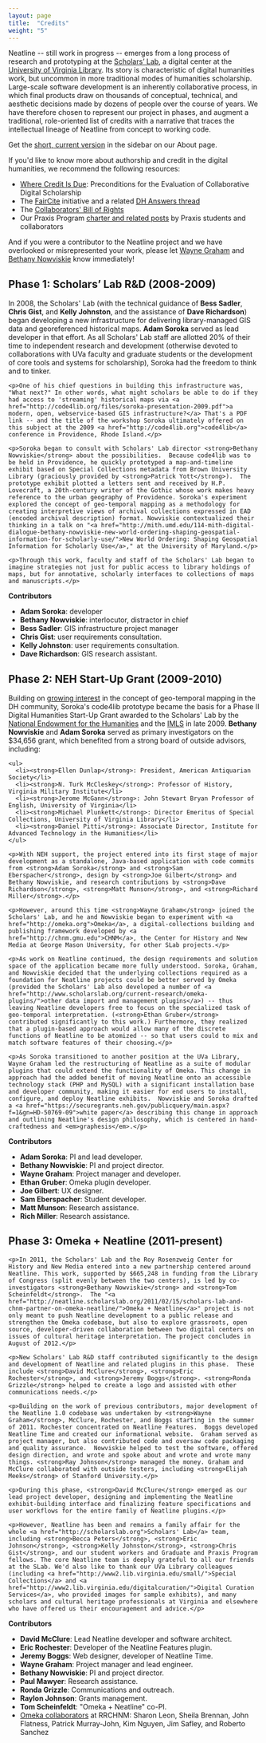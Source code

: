 ```yaml
---
layout: page
title:  "Credits"
weight: "5"
---
```


<div id="credits">

  <p>Neatline -- still work in progress -- emerges from a long process of research and prototyping at the <a href="http://scholarslab.org">Scholars’ Lab</a>, a digital center at the <a href="http://lib.virginia.edu/">University of Virginia Library</a>.  Its story is characteristic of digital humanities work, but uncommon in more traditional modes of humanities scholarship.  Large-scale software development is an inherently collaborative process, in which final products draw on thousands of conceptual, technical, and aesthetic decisions made by dozens of people over the course of years. We have therefore chosen to represent our project in phases, and augment a traditional, role-oriented list of credits with a narrative that traces the intellectual lineage of Neatline from concept to working code.</p>

  <p>Get the <a href="../about">short, current version</a> in the sidebar on our About page.</p>

  <p>If you'd like to know more about authorship and credit in the digital humanities, we recommend the following resources:</p>

  <ul>
    <li><a href="http://www.mlajournals.org/doi/abs/10.1632/prof.2011.2011.1.169">Where Credit Is Due</a>: Preconditions for the Evaluation of Collaborative Digital Scholarship</li>
    <li>The <a href="http://faircite.wordpress.com/">FairCite</a> initiative and a related <a href="http://digitalhumanities.org/answers/topic/faircite-who-should-we-cite-in-collaborative-dh-projects">DH Answers thread</a></li>
    <li>The <a href="http://mith.umd.edu/offthetracks/recommendations/">Collaborators' Bill of Rights</a></li>
    <li>Our Praxis Program <a href="http://praxis.scholarslab.org/charter.html">charter and related posts</a> by Praxis students and collaborators</li>
  </ul>

  <p>And if you were a contributor to the Neatline project and we have overlooked or misrepresented your work, please let <a href="http://www.scholarslab.org/author/wsg4w/">Wayne Graham</a> and <a href="http://nowviskie.org">Bethany Nowviskie</a> know immediately!</p>

  <h2>Phase 1: Scholars’ Lab R&D (2008-2009)</h2>

  <div class="main-text">
    <p>In 2008, the Scholars' Lab (with the technical guidance of <strong>Bess Sadler</strong>, <strong>Chris Gist</strong>, and <strong>Kelly Johnston</strong>, and the assistance of <strong>Dave Richardson</strong>) began developing a new infrastructure for delivering library-managed GIS data and georeferenced historical maps.  <strong>Adam Soroka</strong> served as lead developer in that effort.  As all Scholars' Lab staff are allotted 20% of their time to independent research and development (otherwise devoted to collaborations with UVa faculty and graduate students or the development of core tools and systems for scholarship), Soroka had the freedom to think and to tinker.</p>

    <p>One of his chief questions in building this infrastructure was, "What next?" In other words, what might scholars be able to do if they had access to 'streaming' historical maps via <a href="http://code4lib.org/files/soroka-presentation-2009.pdf">a modern, open, webservice-based GIS infrastructure?</a> That's a PDF link -- and the title of the workshop Soroka ultimately offered on this subject at the 2009 <a href="http://code4lib.org">code4lib</a> conference in Providence, Rhode Island.</p>

    <p>Soroka began to consult with Scholars' Lab director <strong>Bethany Nowviskie</strong> about the possibilities.  Because code4lib was to be held in Providence, he quickly prototyped a map-and-timeline exhibit based on Special Collections metadata from Brown University Library (graciously provided by <strong>Patrick Yott</strong>).  The prototype exhibit plotted a letters sent and received by H.P. Lovecraft, a 20th-century writer of the Gothic whose work makes heavy reference to the urban geography of Providence. Soroka's experiment explored the concept of geo-temporal mapping as a methodology for creating interpretive views of archival collections expressed in EAD (encoded archival description) format. Nowviskie contextualized their thinking in a talk on "<a href="http://mith.umd.edu/114-mith-digital-dialogue-bethany-nowviskie-new-world-ordering-shaping-geospatial-information-for-scholarly-use/">New World Ordering: Shaping Geospatial Information for Scholarly Use</a>," at the University of Maryland.</p>

    <p>Through this work, faculty and staff of the Scholars' Lab began to imagine strategies not just for public access to library holdings of maps, but for annotative, scholarly interfaces to collections of maps and manuscripts.</p>
  </div>

  <div class="sidebar">
    <strong>Contributors</strong>
    <ul>
      <li><strong>Adam Soroka</strong>: developer</li>
      <li><strong>Bethany Nowviskie</strong>: interlocutor, distractor in chief</li>
            <li><strong>Bess Sadler</strong>: GIS infrastructure project manager</li>
      <li><strong>Chris Gist</strong>: user requirements consultation.</li>
      <li><strong>Kelly Johnston</strong>: user requirements consultation.</li>
      <li><strong>Dave Richardson</strong>: GIS research assistant.</li>
    </ul>
  </div>

  <h2>Phase 2: NEH Start-Up Grant (2009-2010)</h2>

  <div class="main-text">
    <p>Building on <a href="http://spatial.scholarslab.org">growing interest</a> in the concept of geo-temporal mapping in the DH community, Soroka's code4lib prototype became the basis for a Phase II Digital Humanities Start-Up Grant awarded to the Scholars' Lab by the <a href="http://odh.neh.gov">National Endowment for the Humanities</a> and the <a href="http://www.imls.gov/">IMLS</a> in late 2009.  <strong>Bethany Nowviskie</strong> and <strong>Adam Soroka</strong> served as primary investigators on the $34,656 grant, which benefited from a strong board of outside advisors, including:</p>

    <ul>
      <li><strong>Ellen Dunlap</strong>: President, American Antiquarian Society</li>
      <li><strong>N. Turk McCleskey</strong>: Professor of History, Virginia Military Institute</li>
      <li><strong>Jerome McGann</strong>: John Stewart Bryan Professor of English, University of Virginia</li>
      <li><strong>Michael Plunkett</strong>: Director Emeritus of Special Collections, University of Virginia Library</li>
      <li><strong>Daniel Pitti</strong>: Associate Director, Institute for Advanced Technology in the Humanities</li>
    </ul>

    <p>With NEH support, the project entered into its first stage of major development as a standalone, Java-based application with code commits from <strong>Adam Soroka</strong> and <strong>Sam Eberspacher</strong>, design by <strong>Joe Gilbert</strong> and Bethany Nowviskie, and research contributions by <strong>Dave Richardson</strong>, <strong>Matt Munson</strong>, and <strong>Richard Miller</strong>.</p>

    <p>However, around this time <strong>Wayne Graham</strong> joined the Scholars' Lab, and he and Nowviskie began to experiment with <a href="http://omeka.org">Omeka</a>, a digital-collections building and publishing framework developed by <a href="http://chnm.gmu.edu">CHNM</a>, the Center for History and New Media at George Mason University, for other SLab projects.</p>

    <p>As work on Neatline continued, the design requirements and solution space of the application became more fully understood. Soroka, Graham, and Nowviskie decided that the underlying collections required as a foundation for Neatline projects could be better served by Omeka (provided the Scholars' Lab also developed a number of <a href="http://www.scholarslab.org/current-research/omeka-plugins/">other data import and management plugins</a>) -- thus leaving Neatline developers free to focus on the specialized task of geo-temporal interpretation. (<strong>Ethan Gruber</strong> contributed significantly to this work.) Furthermore, they realized that a plugin-based approach would allow many of the discrete functions of Neatline to be atomized -- so that users could to mix and match software features of their choosing.</p>

    <p>As Soroka transitioned to another position at the UVa Library, Wayne Graham led the restructuring of Neatline as a suite of modular plugins that could extend the functionality of Omeka. This change in approach had the added benefit of moving Neatline onto an accessible technology stack (PHP and MySQL) with a significant installation base and developer community, making it easier for end users to install, configure, and deploy Neatline exhibits.  Nowviskie and Soroka drafted a <a href="https://securegrants.neh.gov/publicquery/main.aspx?f=1&gn=HD-50769-09">white paper</a> describing this change in approach and outlining Neatline's design philosophy, which is centered in hand-craftedness and <em>graphesis</em>.</p>
  </div>

  <div class="sidebar">
    <strong>Contributors</strong>
    <ul>
      <li><strong>Adam Soroka</strong>: PI and lead developer.</li>
      <li><strong>Bethany Nowviskie</strong>: PI and project director.</li>
      <li><strong>Wayne Graham</strong>: Project manager and developer.</li>
      <li><strong>Ethan Gruber</strong>: Omeka plugin developer.</li>
      <li><strong>Joe Gilbert</strong>: UX designer.</li>
      <li><strong>Sam Eberspacher</strong>: Student developer.</li>
      <li><strong>Matt Munson</strong>: Research assistance.</li>
      <li><strong>Rich Miller</strong>: Research assistance.</li>
    </ul>
  </div>

  <h2>Phase 3: Omeka + Neatline (2011-present)</h2>

  <div class="main-text">

    <p>In 2011, the Scholars' Lab and the Roy Rosenzweig Center for History and New Media entered into a new partnership centered around Neatline. This work, supported by $665,248 in funding from the Library of Congress (split evenly between the two centers), is led by co-investigators <strong>Bethany Nowviskie</strong> and <strong>Tom Scheinfeldt</strong>.  The "<a href="http://neatline.scholarslab.org/2011/02/15/scholars-lab-and-chnm-partner-on-omeka-neatline/">Omeka + Neatline</a>" project is not only meant to push Neatline development to a public release and strengthen the Omeka codebase, but also to explore grassroots, open source, developer-driven collaboration between two digital centers on issues of cultural heritage interpretation. The project concludes in August of 2012.</p>

    <p>New Scholars' Lab R&D staff contributed significantly to the design and development of Neatline and related plugins in this phase.  These include <strong>David McClure</strong>, <strong>Eric Rochester</strong>, and <strong>Jeremy Boggs</strong>. <strong>Ronda Grizzle</strong> helped to create a logo and assisted with other communications needs.</p>

    <p>Building on the work of previous contributors, major development of the Neatline 1.0 codebase was undertaken by <strong>Wayne Graham</strong>, McClure, Rochester, and Boggs starting in the summer of 2011. Rochester concentrated on Neatline Features.  Boggs developed Neatline Time and created our informational website.  Graham served as project manager, but also contributed code and oversaw code packaging and quality assurance.  Nowviskie helped to test the software, offered design direction, and wrote and spoke about and wrote and wrote many things. <strong>Ray Johnson</strong> managed the money. Graham and McClure collaborated with outside testers, including <strong>Elijah Meeks</strong> of Stanford University.</p>

    <p>During this phase, <strong>David McClure</strong> emerged as our lead project developer, designing and implementing the Neatline exhibit-building interface and finalizing feature specifications and user workflows for the entire family of Neatline plugins.</p>

    <p>However, Neatline has been and remains a family affair for the whole <a href="http://scholarslab.org">Scholars' Lab</a> team, including <strong>Becca Peters</strong>, <strong>Eric Johnson</strong>, <strong>Kelly Johnston</strong>, <strong>Chris Gist</strong>, and our student workers and Graduate and Praxis Program fellows. The core Neatline team is deeply grateful to all our friends at the SLab. We'd also like to thank our UVa Library colleagues (including <a href="http://www2.lib.virginia.edu/small/">Special Collections</a> and <a href="http://www2.lib.virginia.edu/digitalcuration/">Digital Curation Services</a>, who provided images for sample exhibits), and many scholars and cultural heritage professionals at Virginia and elsewhere who have offered us their encouragement and advice.</p>
  </div>

  <div class="sidebar">
    <strong>Contributors</strong>
      <ul>
        <li><strong>David McClure</strong>: Lead Neatline developer and software architect.</li>
        <li><strong>Eric Rochester</strong>: Developer of the Neatline Features plugin.</li>
        <li><strong>Jeremy Boggs</strong>: Web designer, developer of Neatline Time.</li>
        <li><strong>Wayne Graham</strong>: Project manager and lead engineer.</li>
        <li><strong>Bethany Nowviskie</strong>: PI and project director.</li>
        <li><strong>Paul Mawyer</strong>: Research assistance.</li>
        <li><strong>Ronda Grizzle</strong>: Communications and outreach.</li>
        <li><strong>Raylon Johnson</strong>: Grants management.</li>
        <li><strong>Tom Scheinfeldt</strong>: "Omeka + Neatline" co-PI.</li>
        <li><a href="http://omeka.org/about/staff/">Omeka collaborators</a> at RRCHNM: Sharon Leon, Sheila Brennan, John Flatness, Patrick Murray-John, Kim Nguyen, Jim Safley, and Roberto Sanchez</li>
      </ul>
  </div>
</div>
